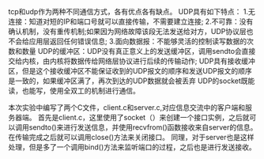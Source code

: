 tcp和udp作为两种不同通信方式，各有优点各有缺点。
UDP具有如下特点：
1.无连接：知道对短的IP和端口号就可以直接传输，不需要建立连接;
2.不可靠：没有确认机制，没有重传机制;如果因为网络故障该段无法发送给对方，UDP协议层也不会给应用层返回任何错误信息;
3.面向数据报：不能够灵活的控制读写数据的次数和数量
UDP的缓冲区：UDP没有真正意义上的发送缓冲区，调用sendto会直接交给内核，由内核将数据传给网络层协议进行后续的传输动作;
UDP具有接收缓冲区，但是这个接收缓冲区不能保证收到的UDP报文的顺序和发送UDP报文的顺序是一致的，如果缓冲区满了，再次到达的UDP数据就会被丢弃
UDP的socket既能读，也能写，使用全双工的机制进行通信。

本次实验中编写了两个C文件，client.c和server.c,对应信息交流中的客户端和服务器端。
首先是client.c，这里使用了socket（）来创建一个接口实例，之后就可以调用sendto()来进行发送信息，并使用recvfrom()函数接收来自server的信息。
在传输完成之后就可以调用close()方法来关闭接口。
同理，对于server也是这样处理，但是多了一个调用bind()方法来监听端口的过程，之后也是进行发送接收。
